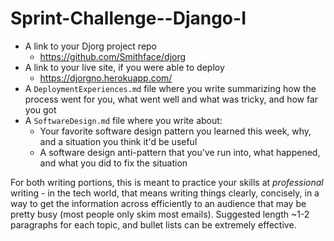# Sprint-Challenge--Django-I

- A link to your Djorg project repo
  * https://github.com/Smithface/djorg
- A link to your live site, if you were able to deploy
  * https://djorgno.herokuapp.com/
- A `DeploymentExperiences.md` file where you write summarizing how the process went for you, what went well and what was tricky, and how far you got
- A `SoftwareDesign.md` file where you write about:
    - Your favorite software design pattern you learned this week, why, and a situation you think it'd be useful
    - A software design anti-pattern that you've run into, what happened, and what you did to fix the situation

For both writing portions, this is meant to practice your skills at
*professional* writing - in the tech world, that means writing things clearly,
concisely, in a way to get the information across efficiently to an audience
that may be pretty busy (most people only skim most emails). Suggested length
~1-2 paragraphs for each topic, and bullet lists can be extremely effective.
